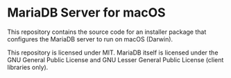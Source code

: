 # MariaDB Server for macOS

This repository contains the source code for an installer package that configures
the MariaDB server to run on macOS (Darwin).

This repository is licensed under MIT. MariaDB itself is licensed under the GNU
General Public License and GNU Lesser General Public License (client libraries only).
